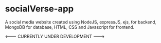# socialVerse-app
A social media website created using NodeJS, expressJS, ejs, for backend, MongoDB for database, HTML, CSS and Javascript for frontend.

<--- CURRENTLY UNDER DEVELOPMENT --->
